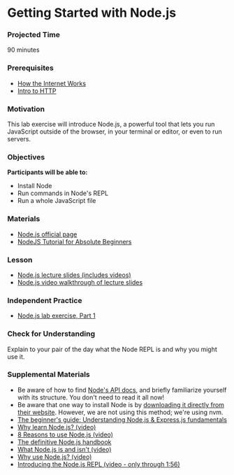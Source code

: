 # Getting Started with Node.js

### Projected Time

90 minutes

### Prerequisites

- [How the Internet Works](/networking-computing/how-the-internet-works.md)
- [Intro to HTTP](/api/intro-to-http.md)

### Motivation

This lab exercise will introduce Node.js, a powerful tool that lets you run JavaScript outside of the browser, in your terminal or editor, or even to run servers.

### Objectives

**Participants will be able to:**

- Install Node
- Run commands in Node's REPL
- Run a whole JavaScript file

### Materials

- [Node.js official page](https://nodejs.org/en/about/)
- [NodeJS Tutorial for Absolute Beginners](https://youtu.be/U8XF6AFGqlc)

### Lesson

- [Node.js lecture slides (includes videos)](https://docs.google.com/presentation/d/1fMwUt4X5W5rps0jmThOT6iP1Ky3R8EBniPA4TY74jxQ/edit?usp=sharing)
- [Node.js video walkthrough of lecture slides](https://drive.google.com/file/d/1VYL7TRyFm4eIkXtgJa5QyeDR02jOW1l7/view?usp=sharing)

### Independent Practice

- [Node.js lab exercise, Part 1](/node-js/node-lab-exercise-part-1.md)

### Check for Understanding

Explain to your pair of the day what the Node REPL is and why you might use it.

### Supplemental Materials

- Be aware of how to find [Node's API docs](https://nodejs.org/api/), and briefly familiarize yourself with its structure. You don't need to read it all now!
- Be aware that one way to install Node is by [downloading it directly from their website](https://nodejs.org/en/). However, we are not using this method; we're using nvm.
- [The beginner's guide: Understanding Node.js & Express.js fundamentals](https://medium.com/@LindaVivah/the-beginners-guide-understanding-node-js-express-js-fundamentals-e15493462be1)
- [Why learn Node.js? (video)](https://www.youtube.com/watch?v=mCC5WGzx9Z8)
- [8 Reasons to use Node.js (video)](https://www.youtube.com/watch?v=BKorQQO4xtM)
- [The definitive Node.js handbook](https://medium.freecodecamp.org/the-definitive-node-js-handbook-6912378afc6e)
- [What Node.js is and isn't (video)](https://www.youtube.com/watch?v=YJUubJGuqb0)
- [Why use Node.js? (video)](https://www.youtube.com/watch?v=oBw5pV4Quu0)
- [Introducing the Node.js REPL (video - only through 1:56)](https://www.youtube.com/watch?v=Rri6pxBPZLw)
